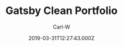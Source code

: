 ---
title: Gatsby Clean Portfolio
github: https://github.com/ugglr/gatsby-clean-portfolio
demo: https://ugglr.github.io/gatsby-clean-portfolio/
author: Carl-W
ssg:
  - Gatsby
cms:
  - Markdown
date: 2019-03-31T12:27:43.000Z
description: >-
  Official Gatsby.js Clean portfolio starter! Get a clean looking portfolio up
  and running in no time using gatsby.js starters.
draft: false
publish_date: '2019-03-31T12:27:43Z'
update_date: '2022-06-26T05:08:19Z'
github_star: 12
github_fork: 3
---